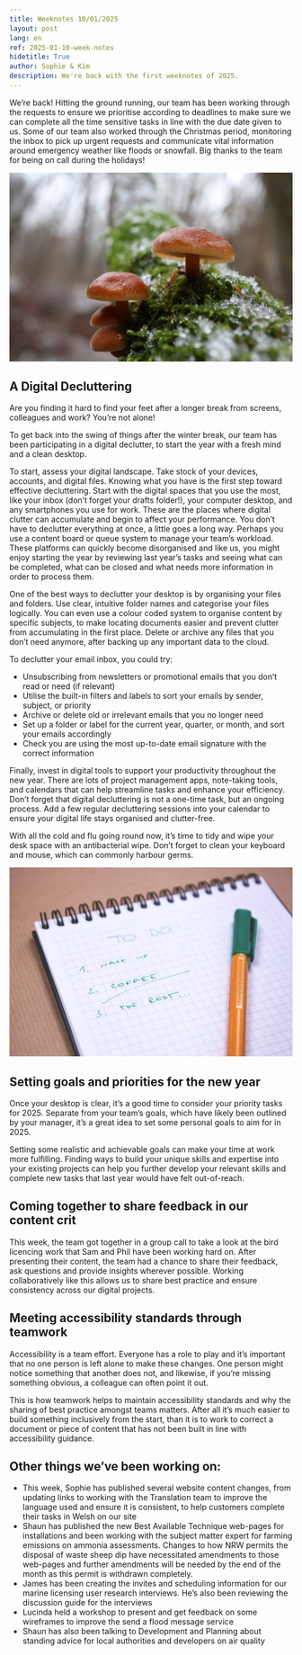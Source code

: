 ```yaml
---
title: Weeknotes 10/01/2025
layout: post
lang: en
ref: 2025-01-10-week-notes
hidetitle: True
author: Sophie & Kim
description: We're back with the first weeknotes of 2025.
---
```


We’re back! Hitting the ground running, our team has been working through the requests to ensure we prioritise according to deadlines to make sure we can complete all the time sensitive tasks in line with the due date given to us. Some of our team also worked through the Christmas period, monitoring the inbox to pick up urgent requests and communicate vital information around emergency weather like floods or snowfall. Big thanks to the team for being on call during the holidays!

![Mushrooms](https://github.com/nrw-digital/week-notes/blob/265fc827eddba7b9b5966a53d7516238efc7ac21/images/10-01-2025-001.jpg?raw=true)

## A Digital Decluttering

Are you finding it hard to find your feet after a longer break from screens, colleagues and work? You’re not alone!

To get back into the swing of things after the winter break, our team has been participating in a digital declutter, to start the year with a fresh mind and a clean desktop.

To start, assess your digital landscape. Take stock of your devices, accounts, and digital files. Knowing what you have is the first step toward effective decluttering. Start with the digital spaces that you use the most, like your inbox (don’t forget your drafts folder!), your computer desktop, and any smartphones you use for work. These are the places where digital clutter can accumulate and begin to affect your performance. You don’t have to declutter everything at once, a little goes a long way.
Perhaps you use a content board or queue system to manage your team’s workload. These platforms can quickly become disorganised and like us, you might enjoy starting the year by reviewing last year’s tasks and seeing what can be completed, what can be closed and what needs more information in order to process them.

One of the best ways to declutter your desktop is by organising your files and folders. Use clear, intuitive folder names and categorise your files logically. You can even use a colour coded system to organise content by specific subjects, to make locating documents easier and prevent clutter from accumulating in the first place. Delete or archive any files that you don’t need anymore, after backing up any important data to the cloud.

To declutter your email inbox, you could try:

+ Unsubscribing from newsletters or promotional emails that you don’t read or need (if relevant)
+ Utilise the built-in filters and labels to sort your emails by sender, subject, or priority
+ Archive or delete old or irrelevant emails that you no longer need
+ Set up a folder or label for the current year, quarter, or month, and sort your emails accordingly
+ Check you are using the most up-to-date email signature with the correct information

Finally, invest in digital tools to support your productivity throughout the new year. There are lots of project management apps, note-taking tools, and calendars that can help streamline tasks and enhance your efficiency. Don’t forget that digital decluttering is not a one-time task, but an ongoing process. Add a few regular decluttering sessions into your calendar to ensure your digital life stays organised and clutter-free.

With all the cold and flu going round now, it’s time to tidy and wipe your desk space with an antibacterial wipe. Don’t forget to clean your keyboard and mouse, which can commonly harbour germs.

![To-do list](https://github.com/nrw-digital/week-notes/blob/265fc827eddba7b9b5966a53d7516238efc7ac21/images/10-01-2025-002.jpg?raw=true)

## Setting goals and priorities for the new year

Once your desktop is clear, it’s a good time to consider your priority tasks for 2025. Separate from your team’s goals, which have likely been outlined by your manager, it’s a great idea to set some personal goals to aim for in 2025. 

Setting some realistic and achievable goals can make your time at work more fulfilling. Finding ways to build your unique skills and expertise into your existing projects can help you further develop your relevant skills and complete new tasks that last year would have felt out-of-reach.

## Coming together to share feedback in our content crit

This week, the team got together in a group call to take a look at the bird licencing work that Sam and Phil have been working hard on. After presenting their content, the team had a chance to share their feedback, ask questions and provide insights wherever possible. Working collaboratively like this allows us to share best practice and ensure consistency across our digital projects.

## Meeting accessibility standards through teamwork

Accessibility is a team effort. Everyone has a role to play and it’s important that no one person is left alone to make these changes. One person might notice something that another does not, and likewise, if you’re missing something obvious, a colleague can often point it out.

This is how teamwork helps to maintain accessibility standards and why the sharing of best practice amongst teams matters. After all it’s much easier to build something inclusively from the start, than it is to work to correct a document or piece of content that has not been built in line with accessibility guidance.

## Other things we’ve been working on:

+ This week, Sophie has published several website content changes, from updating links to working with the Translation team to improve the language used and ensure it is consistent, to help customers complete their tasks in Welsh on our site
+ Shaun has published the new Best Available Technique web-pages for installations and been working with the subject matter expert for farming emissions on ammonia assessments. Changes to how NRW permits the disposal of waste sheep dip have necessitated amendments to those web-pages and further amendments will be needed by the end of the month as this permit is withdrawn completely.
+ James has been creating the invites and scheduling information for our marine licensing user research interviews. He’s also been reviewing the discussion guide for the interviews
+ Lucinda held a workshop to present and get feedback on some wireframes to improve the send a flood message service
+ Shaun has also been talking to Development and Planning about standing advice for local authorities and developers on air quality
